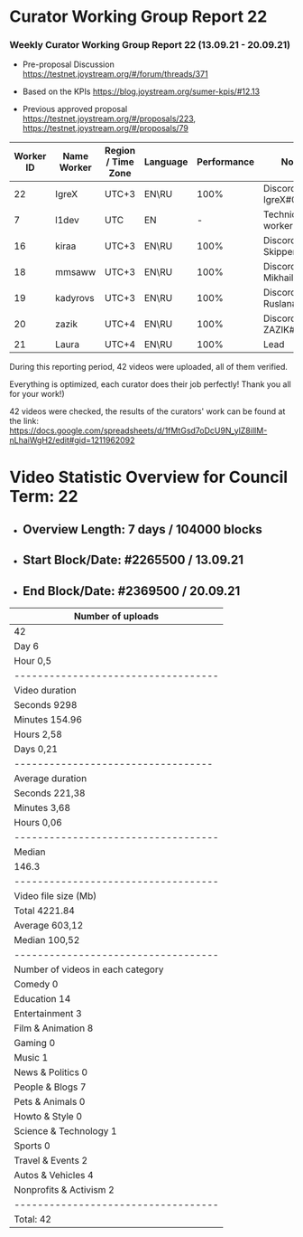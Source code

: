 # Curator Working Group Report 22

### Weekly Curator Working Group Report 22 (13.09.21 - 20.09.21)

* Pre-proposal Discussion https://testnet.joystream.org/#/forum/threads/371

* Based on the KPIs https://blog.joystream.org/sumer-kpis/#12.13

* Previous approved proposal https://testnet.joystream.org/#/proposals/223, https://testnet.joystream.org/#/proposals/79


| Worker ID            | Name Worker | Region / Time Zone | Language | Performance |         Notes          |
|----------------------|-------------|--------------------|----------|-------------|------------------------|            
| 22                   | IgreX       |       UTC+3        | EN\RU    | 100%         |Discord: IgreX#0267     |
| 7                    | l1dev       |       	UTC       | EN       | -             |Technical worker        |
| 16                   | kiraa       |       UTC+3        | EN\RU    | 100%        |Discord: Skipper#0353   |
| 18                   | mmsaww      |       UTC+3        | EN\RU    | 100%         |Discord: Mikhail#7681   |
| 19                   | kadyrovs    |       UTC+3        | EN\RU    | 100%        |Discord: Ruslan#4019    |
| 20                   | zazik       |       UTC+4        | EN\RU    | 100%        |Discord: ZAZIK#5400     |
| 21                   | Laura       |       UTC+4        | EN\RU    | 100%        |         Lead           |


During this reporting period, 42 videos were uploaded, all of them verified.

Everything is optimized, each curator does their job perfectly!
Thank you all for your work!)


42 videos were checked, the results of the curators' work can be found at the link: 
https://docs.google.com/spreadsheets/d/1fMtGsd7oDcU9N_ylZ8ilIM-nLhaiWgH2/edit#gid=1211962092



# Video Statistic Overview for Council Term: 22

* ## Overview Length: 7 days / 104000 blocks
* ## Start Block/Date: #2265500 / 13.09.21
* ## End Block/Date: #2369500 / 20.09.21


| Number of uploads                 |
|-----------------------------------|
| 42                                |
| Day	6                          |
| Hour	0,5|                       | 
|-----------------------------------|          
| Video duration                    |    
| Seconds 9298                     |
| Minutes 154.96                    | 
| Hours 2,58                        | 
| Days 0,21                         | 
| ----------------------------------| 
| Average duration                  |
| Seconds	221,38                   |
| Minutes	3,68                      |
| Hours 0,06                        | 
|-----------------------------------|
| Median                            |
| 146.3                               | 
|-----------------------------------| 
| Video file size (Mb)              | 
| Total	4221.84                     |
| Average	603,12                     |
| Median  100,52                     | 
|-----------------------------------|
| Number of videos in each category | 
| Comedy 0                          | 
| Education	14                     | 
| Entertainment	3                   | 
| Film & Animation	8              | 
| Gaming 0	                        | 
| Music	1                           | 
| News & Politics	0                 | 
| People & Blogs	7                | 
| Pets & Animals	0                 | 
| Howto & Style 0                  | 
| Science & Technology 1            | 
| Sports 0                          |                    
| Travel & Events	2                |
| Autos & Vehicles	4              |   
| Nonprofits & Activism  2          |      
|-----------------------------------|
| Total:	42                        |

